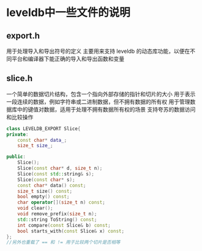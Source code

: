 # leveldb中一些文件的说明

## export.h
用于处理导入和导出符号的定义
主要用来支持 leveldb 的动态库功能，以便在不同平台和编译器下能正确的导入和导出函数和变量

## slice.h
一个简单的数据切片结构，包含一个指向外部存储的指针和切片的大小
用于表示一段连续的数据，例如字符串或二进制数据，但不拥有数据的所有权
用于管理数据库中的键值对数据，适用于处理不拥有数据所有权的场景
支持夸苏的数据访问和比较操作
```C++
class LEVELDB_EXPORT Slice{
private:
    const char* data_;
    size_t size_;

public:
    Slice();
    Slice(const char* d, size_t n);
    Slice(const std::string& s);
    Slice(const char* s);
    const char* data() const;
    size_t size() const;
    bool empty() const;
    char operator[](size_t n) const;
    void clear();
    void remove_prefix(size_t n);
    std::string ToString() const;
    int compare(const Slice& b) const;
    bool starts_with(const Slice& x) const;
};
//另外也重载了 == 和 != 用于比较两个切片是否相等
```